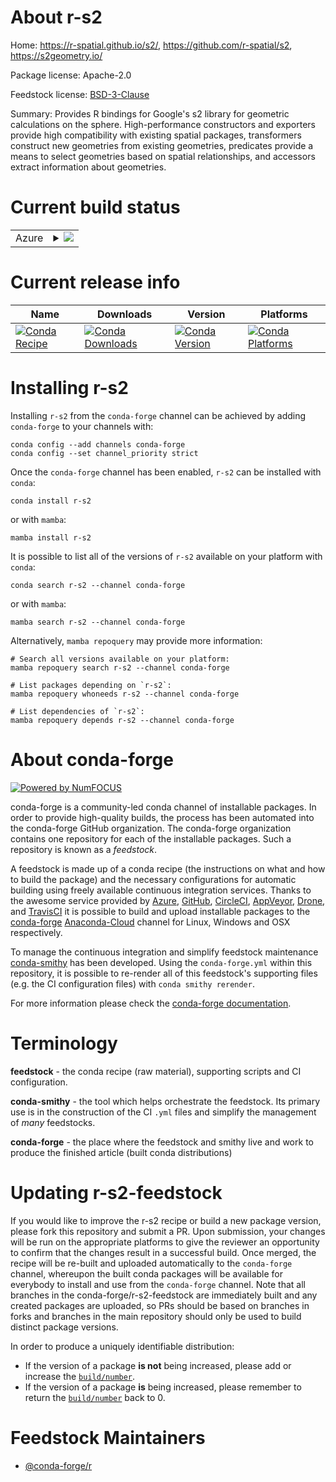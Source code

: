 About r-s2
==========

Home: https://r-spatial.github.io/s2/, https://github.com/r-spatial/s2, https://s2geometry.io/

Package license: Apache-2.0

Feedstock license: [BSD-3-Clause](https://github.com/conda-forge/r-s2-feedstock/blob/main/LICENSE.txt)

Summary: Provides R bindings for Google's s2 library for geometric calculations on the sphere. High-performance constructors and exporters provide high compatibility with existing spatial packages, transformers construct new geometries from existing geometries, predicates provide a means to select geometries based on spatial relationships, and accessors extract information about geometries.

Current build status
====================


<table>
    
  <tr>
    <td>Azure</td>
    <td>
      <details>
        <summary>
          <a href="https://dev.azure.com/conda-forge/feedstock-builds/_build/latest?definitionId=13030&branchName=main">
            <img src="https://dev.azure.com/conda-forge/feedstock-builds/_apis/build/status/r-s2-feedstock?branchName=main">
          </a>
        </summary>
        <table>
          <thead><tr><th>Variant</th><th>Status</th></tr></thead>
          <tbody><tr>
              <td>linux_64_openssl1.1.1r_base4.1</td>
              <td>
                <a href="https://dev.azure.com/conda-forge/feedstock-builds/_build/latest?definitionId=13030&branchName=main">
                  <img src="https://dev.azure.com/conda-forge/feedstock-builds/_apis/build/status/r-s2-feedstock?branchName=main&jobName=linux&configuration=linux_64_openssl1.1.1r_base4.1" alt="variant">
                </a>
              </td>
            </tr><tr>
              <td>linux_64_openssl1.1.1r_base4.2</td>
              <td>
                <a href="https://dev.azure.com/conda-forge/feedstock-builds/_build/latest?definitionId=13030&branchName=main">
                  <img src="https://dev.azure.com/conda-forge/feedstock-builds/_apis/build/status/r-s2-feedstock?branchName=main&jobName=linux&configuration=linux_64_openssl1.1.1r_base4.2" alt="variant">
                </a>
              </td>
            </tr><tr>
              <td>linux_64_openssl3r_base4.1</td>
              <td>
                <a href="https://dev.azure.com/conda-forge/feedstock-builds/_build/latest?definitionId=13030&branchName=main">
                  <img src="https://dev.azure.com/conda-forge/feedstock-builds/_apis/build/status/r-s2-feedstock?branchName=main&jobName=linux&configuration=linux_64_openssl3r_base4.1" alt="variant">
                </a>
              </td>
            </tr><tr>
              <td>linux_64_openssl3r_base4.2</td>
              <td>
                <a href="https://dev.azure.com/conda-forge/feedstock-builds/_build/latest?definitionId=13030&branchName=main">
                  <img src="https://dev.azure.com/conda-forge/feedstock-builds/_apis/build/status/r-s2-feedstock?branchName=main&jobName=linux&configuration=linux_64_openssl3r_base4.2" alt="variant">
                </a>
              </td>
            </tr><tr>
              <td>linux_aarch64_openssl1.1.1r_base4.1</td>
              <td>
                <a href="https://dev.azure.com/conda-forge/feedstock-builds/_build/latest?definitionId=13030&branchName=main">
                  <img src="https://dev.azure.com/conda-forge/feedstock-builds/_apis/build/status/r-s2-feedstock?branchName=main&jobName=linux&configuration=linux_aarch64_openssl1.1.1r_base4.1" alt="variant">
                </a>
              </td>
            </tr><tr>
              <td>linux_aarch64_openssl1.1.1r_base4.2</td>
              <td>
                <a href="https://dev.azure.com/conda-forge/feedstock-builds/_build/latest?definitionId=13030&branchName=main">
                  <img src="https://dev.azure.com/conda-forge/feedstock-builds/_apis/build/status/r-s2-feedstock?branchName=main&jobName=linux&configuration=linux_aarch64_openssl1.1.1r_base4.2" alt="variant">
                </a>
              </td>
            </tr><tr>
              <td>linux_aarch64_openssl3r_base4.1</td>
              <td>
                <a href="https://dev.azure.com/conda-forge/feedstock-builds/_build/latest?definitionId=13030&branchName=main">
                  <img src="https://dev.azure.com/conda-forge/feedstock-builds/_apis/build/status/r-s2-feedstock?branchName=main&jobName=linux&configuration=linux_aarch64_openssl3r_base4.1" alt="variant">
                </a>
              </td>
            </tr><tr>
              <td>linux_aarch64_openssl3r_base4.2</td>
              <td>
                <a href="https://dev.azure.com/conda-forge/feedstock-builds/_build/latest?definitionId=13030&branchName=main">
                  <img src="https://dev.azure.com/conda-forge/feedstock-builds/_apis/build/status/r-s2-feedstock?branchName=main&jobName=linux&configuration=linux_aarch64_openssl3r_base4.2" alt="variant">
                </a>
              </td>
            </tr><tr>
              <td>linux_ppc64le_openssl1.1.1r_base4.1</td>
              <td>
                <a href="https://dev.azure.com/conda-forge/feedstock-builds/_build/latest?definitionId=13030&branchName=main">
                  <img src="https://dev.azure.com/conda-forge/feedstock-builds/_apis/build/status/r-s2-feedstock?branchName=main&jobName=linux&configuration=linux_ppc64le_openssl1.1.1r_base4.1" alt="variant">
                </a>
              </td>
            </tr><tr>
              <td>linux_ppc64le_openssl1.1.1r_base4.2</td>
              <td>
                <a href="https://dev.azure.com/conda-forge/feedstock-builds/_build/latest?definitionId=13030&branchName=main">
                  <img src="https://dev.azure.com/conda-forge/feedstock-builds/_apis/build/status/r-s2-feedstock?branchName=main&jobName=linux&configuration=linux_ppc64le_openssl1.1.1r_base4.2" alt="variant">
                </a>
              </td>
            </tr><tr>
              <td>linux_ppc64le_openssl3r_base4.1</td>
              <td>
                <a href="https://dev.azure.com/conda-forge/feedstock-builds/_build/latest?definitionId=13030&branchName=main">
                  <img src="https://dev.azure.com/conda-forge/feedstock-builds/_apis/build/status/r-s2-feedstock?branchName=main&jobName=linux&configuration=linux_ppc64le_openssl3r_base4.1" alt="variant">
                </a>
              </td>
            </tr><tr>
              <td>linux_ppc64le_openssl3r_base4.2</td>
              <td>
                <a href="https://dev.azure.com/conda-forge/feedstock-builds/_build/latest?definitionId=13030&branchName=main">
                  <img src="https://dev.azure.com/conda-forge/feedstock-builds/_apis/build/status/r-s2-feedstock?branchName=main&jobName=linux&configuration=linux_ppc64le_openssl3r_base4.2" alt="variant">
                </a>
              </td>
            </tr><tr>
              <td>osx_64_openssl1.1.1r_base4.1</td>
              <td>
                <a href="https://dev.azure.com/conda-forge/feedstock-builds/_build/latest?definitionId=13030&branchName=main">
                  <img src="https://dev.azure.com/conda-forge/feedstock-builds/_apis/build/status/r-s2-feedstock?branchName=main&jobName=osx&configuration=osx_64_openssl1.1.1r_base4.1" alt="variant">
                </a>
              </td>
            </tr><tr>
              <td>osx_64_openssl1.1.1r_base4.2</td>
              <td>
                <a href="https://dev.azure.com/conda-forge/feedstock-builds/_build/latest?definitionId=13030&branchName=main">
                  <img src="https://dev.azure.com/conda-forge/feedstock-builds/_apis/build/status/r-s2-feedstock?branchName=main&jobName=osx&configuration=osx_64_openssl1.1.1r_base4.2" alt="variant">
                </a>
              </td>
            </tr><tr>
              <td>osx_64_openssl3r_base4.1</td>
              <td>
                <a href="https://dev.azure.com/conda-forge/feedstock-builds/_build/latest?definitionId=13030&branchName=main">
                  <img src="https://dev.azure.com/conda-forge/feedstock-builds/_apis/build/status/r-s2-feedstock?branchName=main&jobName=osx&configuration=osx_64_openssl3r_base4.1" alt="variant">
                </a>
              </td>
            </tr><tr>
              <td>osx_64_openssl3r_base4.2</td>
              <td>
                <a href="https://dev.azure.com/conda-forge/feedstock-builds/_build/latest?definitionId=13030&branchName=main">
                  <img src="https://dev.azure.com/conda-forge/feedstock-builds/_apis/build/status/r-s2-feedstock?branchName=main&jobName=osx&configuration=osx_64_openssl3r_base4.2" alt="variant">
                </a>
              </td>
            </tr><tr>
              <td>osx_arm64_openssl1.1.1r_base4.1</td>
              <td>
                <a href="https://dev.azure.com/conda-forge/feedstock-builds/_build/latest?definitionId=13030&branchName=main">
                  <img src="https://dev.azure.com/conda-forge/feedstock-builds/_apis/build/status/r-s2-feedstock?branchName=main&jobName=osx&configuration=osx_arm64_openssl1.1.1r_base4.1" alt="variant">
                </a>
              </td>
            </tr><tr>
              <td>osx_arm64_openssl1.1.1r_base4.2</td>
              <td>
                <a href="https://dev.azure.com/conda-forge/feedstock-builds/_build/latest?definitionId=13030&branchName=main">
                  <img src="https://dev.azure.com/conda-forge/feedstock-builds/_apis/build/status/r-s2-feedstock?branchName=main&jobName=osx&configuration=osx_arm64_openssl1.1.1r_base4.2" alt="variant">
                </a>
              </td>
            </tr><tr>
              <td>osx_arm64_openssl3r_base4.1</td>
              <td>
                <a href="https://dev.azure.com/conda-forge/feedstock-builds/_build/latest?definitionId=13030&branchName=main">
                  <img src="https://dev.azure.com/conda-forge/feedstock-builds/_apis/build/status/r-s2-feedstock?branchName=main&jobName=osx&configuration=osx_arm64_openssl3r_base4.1" alt="variant">
                </a>
              </td>
            </tr><tr>
              <td>osx_arm64_openssl3r_base4.2</td>
              <td>
                <a href="https://dev.azure.com/conda-forge/feedstock-builds/_build/latest?definitionId=13030&branchName=main">
                  <img src="https://dev.azure.com/conda-forge/feedstock-builds/_apis/build/status/r-s2-feedstock?branchName=main&jobName=osx&configuration=osx_arm64_openssl3r_base4.2" alt="variant">
                </a>
              </td>
            </tr><tr>
              <td>win_64_openssl1.1.1</td>
              <td>
                <a href="https://dev.azure.com/conda-forge/feedstock-builds/_build/latest?definitionId=13030&branchName=main">
                  <img src="https://dev.azure.com/conda-forge/feedstock-builds/_apis/build/status/r-s2-feedstock?branchName=main&jobName=win&configuration=win_64_openssl1.1.1" alt="variant">
                </a>
              </td>
            </tr><tr>
              <td>win_64_openssl3</td>
              <td>
                <a href="https://dev.azure.com/conda-forge/feedstock-builds/_build/latest?definitionId=13030&branchName=main">
                  <img src="https://dev.azure.com/conda-forge/feedstock-builds/_apis/build/status/r-s2-feedstock?branchName=main&jobName=win&configuration=win_64_openssl3" alt="variant">
                </a>
              </td>
            </tr>
          </tbody>
        </table>
      </details>
    </td>
  </tr>
</table>

Current release info
====================

| Name | Downloads | Version | Platforms |
| --- | --- | --- | --- |
| [![Conda Recipe](https://img.shields.io/badge/recipe-r--s2-green.svg)](https://anaconda.org/conda-forge/r-s2) | [![Conda Downloads](https://img.shields.io/conda/dn/conda-forge/r-s2.svg)](https://anaconda.org/conda-forge/r-s2) | [![Conda Version](https://img.shields.io/conda/vn/conda-forge/r-s2.svg)](https://anaconda.org/conda-forge/r-s2) | [![Conda Platforms](https://img.shields.io/conda/pn/conda-forge/r-s2.svg)](https://anaconda.org/conda-forge/r-s2) |

Installing r-s2
===============

Installing `r-s2` from the `conda-forge` channel can be achieved by adding `conda-forge` to your channels with:

```
conda config --add channels conda-forge
conda config --set channel_priority strict
```

Once the `conda-forge` channel has been enabled, `r-s2` can be installed with `conda`:

```
conda install r-s2
```

or with `mamba`:

```
mamba install r-s2
```

It is possible to list all of the versions of `r-s2` available on your platform with `conda`:

```
conda search r-s2 --channel conda-forge
```

or with `mamba`:

```
mamba search r-s2 --channel conda-forge
```

Alternatively, `mamba repoquery` may provide more information:

```
# Search all versions available on your platform:
mamba repoquery search r-s2 --channel conda-forge

# List packages depending on `r-s2`:
mamba repoquery whoneeds r-s2 --channel conda-forge

# List dependencies of `r-s2`:
mamba repoquery depends r-s2 --channel conda-forge
```


About conda-forge
=================

[![Powered by
NumFOCUS](https://img.shields.io/badge/powered%20by-NumFOCUS-orange.svg?style=flat&colorA=E1523D&colorB=007D8A)](https://numfocus.org)

conda-forge is a community-led conda channel of installable packages.
In order to provide high-quality builds, the process has been automated into the
conda-forge GitHub organization. The conda-forge organization contains one repository
for each of the installable packages. Such a repository is known as a *feedstock*.

A feedstock is made up of a conda recipe (the instructions on what and how to build
the package) and the necessary configurations for automatic building using freely
available continuous integration services. Thanks to the awesome service provided by
[Azure](https://azure.microsoft.com/en-us/services/devops/), [GitHub](https://github.com/),
[CircleCI](https://circleci.com/), [AppVeyor](https://www.appveyor.com/),
[Drone](https://cloud.drone.io/welcome), and [TravisCI](https://travis-ci.com/)
it is possible to build and upload installable packages to the
[conda-forge](https://anaconda.org/conda-forge) [Anaconda-Cloud](https://anaconda.org/)
channel for Linux, Windows and OSX respectively.

To manage the continuous integration and simplify feedstock maintenance
[conda-smithy](https://github.com/conda-forge/conda-smithy) has been developed.
Using the ``conda-forge.yml`` within this repository, it is possible to re-render all of
this feedstock's supporting files (e.g. the CI configuration files) with ``conda smithy rerender``.

For more information please check the [conda-forge documentation](https://conda-forge.org/docs/).

Terminology
===========

**feedstock** - the conda recipe (raw material), supporting scripts and CI configuration.

**conda-smithy** - the tool which helps orchestrate the feedstock.
                   Its primary use is in the construction of the CI ``.yml`` files
                   and simplify the management of *many* feedstocks.

**conda-forge** - the place where the feedstock and smithy live and work to
                  produce the finished article (built conda distributions)


Updating r-s2-feedstock
=======================

If you would like to improve the r-s2 recipe or build a new
package version, please fork this repository and submit a PR. Upon submission,
your changes will be run on the appropriate platforms to give the reviewer an
opportunity to confirm that the changes result in a successful build. Once
merged, the recipe will be re-built and uploaded automatically to the
`conda-forge` channel, whereupon the built conda packages will be available for
everybody to install and use from the `conda-forge` channel.
Note that all branches in the conda-forge/r-s2-feedstock are
immediately built and any created packages are uploaded, so PRs should be based
on branches in forks and branches in the main repository should only be used to
build distinct package versions.

In order to produce a uniquely identifiable distribution:
 * If the version of a package **is not** being increased, please add or increase
   the [``build/number``](https://docs.conda.io/projects/conda-build/en/latest/resources/define-metadata.html#build-number-and-string).
 * If the version of a package **is** being increased, please remember to return
   the [``build/number``](https://docs.conda.io/projects/conda-build/en/latest/resources/define-metadata.html#build-number-and-string)
   back to 0.

Feedstock Maintainers
=====================

* [@conda-forge/r](https://github.com/conda-forge/r/)

